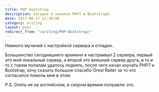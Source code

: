 ```yaml
---
title: PHP bootstrap
description: Сегодня я занялся PHP7 и Bootstrap4.
date: 2017-06-17 21:39:00
category: writing
layout: post
redirect_from: "/writing/PHP-Bootstrap/"
---
```


Немного мучений с настройкой сервера и отладки..

<!--more-->

Большинство сегодняшнего времени я настраивал 2 сервера, первый это мой локальный сервер, а второй это внешний сервер друга, и то и то с горем попалам удалось поднять, после чего начал изучать PHP7 и Bootstrap, хочу сказать большое спасибо Orest Raiter за то что согласился помочь мне в этом.

P.S. Опять не на английском, в скором времни поправлю это.
